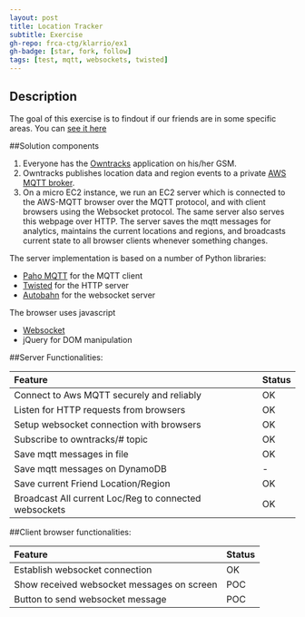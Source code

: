 ```yaml
---
layout: post
title: Location Tracker
subtitle: Exercise 
gh-repo: frca-ctg/klarrio/ex1
gh-badge: [star, fork, follow]
tags: [test, mqtt, websockets, twisted]
---
```


## Description
The goal of this exercise is to findout if our friends are in some specific areas. You can [see it here](client.html)

##Solution components

1. Everyone has the [Owntracks](http://owntracks.org/booklet/) application on his/her GSM.
1. Owntracks publishes location data and region events to a private [AWS MQTT broker](https://docs.aws.amazon.com/iot/latest/developerguide/iot-message-broker.html).
1. On a micro EC2 instance, we run an EC2 server which is connected to the AWS-MQTT browser over the MQTT protocol, and with client browsers using the Websocket protocol. 
   The same server also serves this webpage over HTTP. The server saves the mqtt messages for analytics, maintains the current locations and regions,
   and broadcasts current state to all browser clients whenever something changes.

The server implementation is based on a number of Python libraries:
- [Paho MQTT](https://github.com/eclipse/paho.mqtt.python) for the MQTT client
- [Twisted](https://twistedmatrix.com/trac/) for the HTTP server
- [Autobahn](http://autobahn.readthedocs.io/en/latest/) for the websocket server

The browser uses javascript
- [Websocket](https://developer.mozilla.org/en-US/docs/Web/API/WebSocket)
- jQuery for DOM manipulation


##Server Functionalities:

| Feature | Status | 
| :---------------------------------------------------- |:--- |
| Connect to Aws MQTT securely and reliably | OK |
| Listen for HTTP requests from browsers | OK |
| Setup websocket connection with browsers | OK |
| Subscribe to owntracks/# topic | OK |
| Save mqtt messages in file | OK |
| Save mqtt messages on DynamoDB | - |
| Save current Friend Location/Region | OK |
| Broadcast All current Loc/Reg to connected websockets | OK |

##Client browser functionalities:

| Feature | Status | 
| :---------------------------------------------------- |:--- |
| Establish websocket connection | OK |
| Show received websocket messages on screen | POC |
| Button to send websocket message | POC | 


